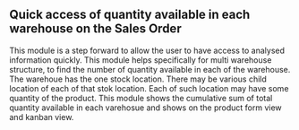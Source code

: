 Quick access of quantity available in each warehouse on the Sales Order
-----------------------------------------------------------------------

This module is a step forward to allow the user to have access to analysed information quickly.
This module helps specifically for multi warehouse structure, to find the number of quantity available in each of the warehouse.
The warehoue has the one stock location.
There may be various child location of each of that stok location. Each of such location may have some quantity of the product.
This module shows the cumulative sum of total quantity available in each varehosue and shows on the product form view and kanban view.

